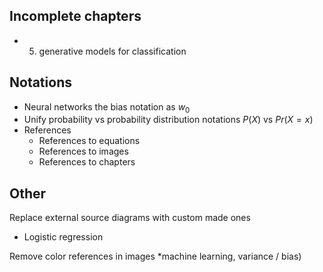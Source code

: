 ## Incomplete chapters
* 5. generative models for classification

## Notations
* Neural networks the bias notation as $w_0$
* Unify probability vs probability distribution notations $P(X)$ vs $Pr(X=x)$
* References
  * References to equations
  * References to images
  * References to chapters

## Other
Replace external source diagrams with custom made ones
* Logistic regression

Remove color references in images *machine learning, variance / bias)